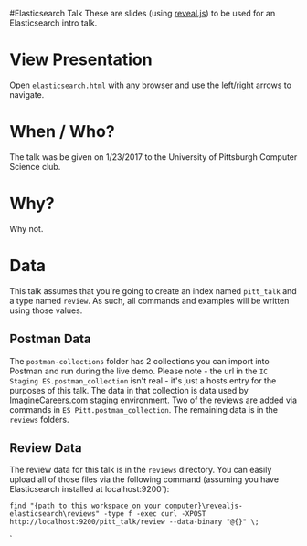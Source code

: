 #Elasticsearch Talk
These are slides (using [reveal.js](https://github.com/hakimel/reveal.js/)) to be used for an Elasticsearch intro talk.
# View Presentation
Open `elasticsearch.html` with any browser and use the left/right arrows to navigate.
# When / Who?
The talk was be given on 1/23/2017 to the University of Pittsburgh Computer Science club.
# Why?
Why not.
# Data
This talk assumes that you're going to create an index named `pitt_talk` and a type named `review`.  As such, all commands and examples will be written using those values.  
## Postman Data
The `postman-collections` folder has 2 collections you can import into Postman and run during the live demo.  Please note - the url in the `IC Staging ES.postman_collection` isn't real - it's just a hosts entry for the purposes of this talk.  The data in that collection is data used by [ImagineCareers.com](https://imaginecareers.com) staging environment.
Two of the reviews are added via commands in `ES Pitt.postman_collection`.  The remaining data is in the `reviews` folders.
## Review Data
The review data for this talk is in the `reviews` directory.  You can easily upload all of those files via the following command (assuming you have Elasticsearch installed at localhost:9200`):

`find "{path to this workspace on your computer}\revealjs-elasticsearch\reviews" -type f -exec curl -XPOST http://localhost:9200/pitt_talk/review --data-binary "@{}" \;`

`